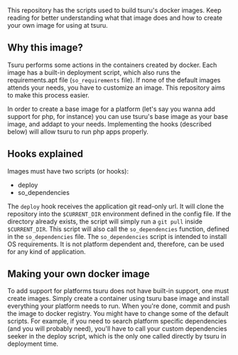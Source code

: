This repository has the scripts used to build tsuru's docker images.
Keep reading for better understanding what that image does and how to create
your own image for using at tsuru.


Why this image?
---------------

Tsuru performs some actions in the containers created by docker.
Each image has a built-in deployment script, which also runs the
requirements.apt file (`so_requirements` file). If none of the default
images attends your needs, you have to customize an image.
This repository aims to make this process easier.

In order to create a base image for a platform (let's say you wanna add
support for php, for instance) you can use tsuru's base image as your base
image, and addapt to your needs. Implementing the hooks (described below)
will allow tsuru to run php apps properly.


Hooks explained
---------------

Images must have two scripts (or hooks):

 - deploy
 - so_dependencies

The `deploy` hook receives the application git read-only url. It will clone
the repository into the `$CURRENT_DIR` environment defined in the config file.
If the directory already exists, the script will simply run a `git pull`
inside `$CURRENT_DIR`. This script will also call the `so_dependencies` function,
defined in the `so_dependencies` file.
The `so_dependencies` script is intended to install OS requirements. It is not
platform dependent and, therefore, can be used for any kind of application.

Making your own docker image
----------------------------

To add support for platforms tsuru does not have built-in support, one must
create images. Simply create a container using tsuru base image and install
everything your platform needs to run. When you're done, commit and push the
image to docker registry. You might have to change some of the default scripts.
For example, if you need to search platform specific dependencies (and you
will probably need), you'll have to call your custom dependencies seeker in the
deploy script, which is the only one called directly by tsuru in deployment
time.
